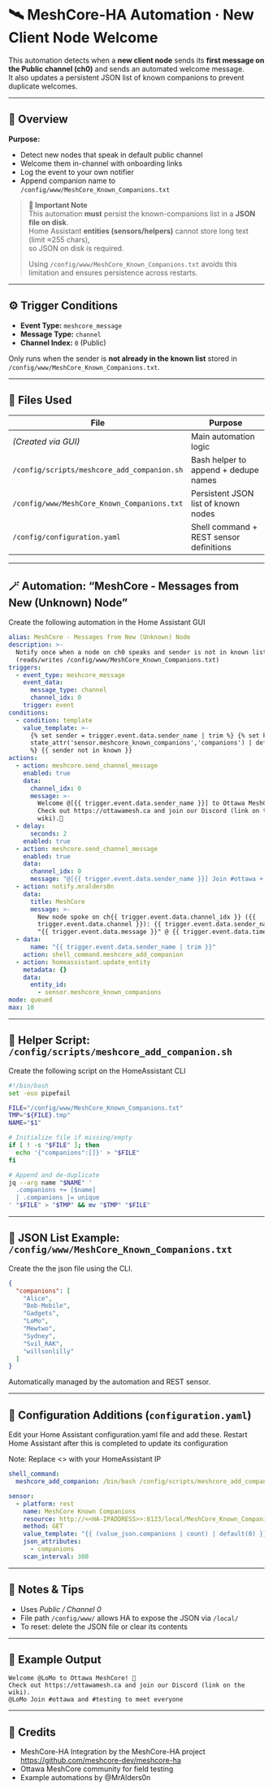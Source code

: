 # 🛰️ MeshCore-HA Automation · New Client Node Welcome

This automation detects when a **new client node** sends its **first message on the Public channel (ch0)** and sends an automated welcome message.  
It also updates a persistent JSON list of known companions to prevent duplicate welcomes.

---

## 📘 Overview

**Purpose:**  
- Detect new nodes that speak in default public channel
- Welcome them in-channel with onboarding links  
- Log the event to your own notifier  
- Append companion name to `/config/www/MeshCore_Known_Companions.txt`

> **📌 Important Note**  
> This automation **must** persist the known-companions list in a **JSON file on disk**.  
> Home Assistant **entities (sensors/helpers)** cannot store long text (limit ≈255 chars),  
> so JSON on disk is required.  
>  
> Using `/config/www/MeshCore_Known_Companions.txt` avoids this limitation and ensures persistence across restarts.

---

## ⚙️ Trigger Conditions

- **Event Type:** `meshcore_message`  
- **Message Type:** `channel`  
- **Channel Index:** `0` (Public)

Only runs when the sender is **not already in the known list** stored in `/config/www/MeshCore_Known_Companions.txt`.

---

## 🧩 Files Used

| File | Purpose |
|------|----------|
| *(Created via GUI)* | Main automation logic |
| `/config/scripts/meshcore_add_companion.sh` | Bash helper to append + dedupe names |
| `/config/www/MeshCore_Known_Companions.txt` | Persistent JSON list of known nodes |
| `/config/configuration.yaml` | Shell command + REST sensor definitions |

---

## 🪄 Automation: “MeshCore - Messages from New (Unknown) Node”

Create the following automation in the Home Assistant GUI

```yaml
alias: MeshCore - Messages from New (Unknown) Node
description: >-
  Notify once when a node on ch0 speaks and sender is not in known list
  (reads/writes /config/www/MeshCore_Known_Companions.txt)
triggers:
  - event_type: meshcore_message
    event_data:
      message_type: channel
      channel_idx: 0
    trigger: event
conditions:
  - condition: template
    value_template: >-
      {% set sender = trigger.event.data.sender_name | trim %} {% set known =
      state_attr('sensor.meshcore_known_companions','companions') | default([])
      %} {{ sender not in known }}
actions:
  - action: meshcore.send_channel_message
    enabled: true
    data:
      channel_idx: 0
      message: >-
        Welcome @[{{ trigger.event.data.sender_name }}] to Ottawa MeshCore!
        Check out https://ottawamesh.ca and join our Discord (link on the
        wiki).👋
  - delay:
      seconds: 2
    enabled: true
  - action: meshcore.send_channel_message
    enabled: true
    data:
      channel_idx: 0
      message: "@[{{ trigger.event.data.sender_name }}] Join #ottawa + #testing."
  - action: notify.mralders0n
    data:
      title: MeshCore
      message: >-
        New node spoke on ch{{ trigger.event.data.channel_idx }} ({{
        trigger.event.data.channel }}): {{ trigger.event.data.sender_name }} →
        "{{ trigger.event.data.message }}" @ {{ trigger.event.data.timestamp }}
  - data:
      name: "{{ trigger.event.data.sender_name | trim }}"
    action: shell_command.meshcore_add_companion
  - action: homeassistant.update_entity
    metadata: {}
    data:
      entity_id:
        - sensor.meshcore_known_companions
mode: queued
max: 10

```

---

## 🧰 Helper Script: `/config/scripts/meshcore_add_companion.sh`

Create the following script on the HomeAssistant CLI

```bash
#!/bin/bash
set -euo pipefail

FILE="/config/www/MeshCore_Known_Companions.txt"
TMP="${FILE}.tmp"
NAME="$1"

# Initialize file if missing/empty
if [ ! -s "$FILE" ]; then
  echo '{"companions":[]}' > "$FILE"
fi

# Append and de-duplicate
jq --arg name "$NAME" '
  .companions += [$name]
  | .companions |= unique
' "$FILE" > "$TMP" && mv "$TMP" "$FILE"
```

---

## 📄 JSON List Example: `/config/www/MeshCore_Known_Companions.txt`

Create the the json file using the CLI. 

```json
{
  "companions": [
    "Alice",
    "Bob-Mobile",
    "Gadgets",
    "LoMo",
    "Mewtwo",
    "Sydney",
    "Svil_RAK",
    "willsonlilly"
  ]
}
```

Automatically managed by the automation and REST sensor.

---

## 🧩 Configuration Additions (`configuration.yaml`)

Edit your Home Assistant configuration.yaml file and add these. Restart Home Assistant after this is completed to update its configuration

Note: Replace <<HA-IPADDRESS>> with your HomeAssistant IP

```yaml
shell_command:
  meshcore_add_companion: /bin/bash /config/scripts/meshcore_add_companion.sh "{{ name }}"

sensor:
  - platform: rest
    name: MeshCore Known Companions
    resource: http://<<HA-IPADDRESS>>:8123/local/MeshCore_Known_Companions.txt
    method: GET
    value_template: "{{ (value_json.companions | count) | default(0) }}"
    json_attributes:
      - companions
    scan_interval: 300
```

---

## 🧠 Notes & Tips

- Uses *Public / Channel 0*  
- File path `/config/www/` allows HA to expose the JSON via `/local/`  
- To reset: delete the JSON file or clear its contents  

---

## 💬 Example Output

```
Welcome @LoMo to Ottawa MeshCore! 👋
Check out https://ottawamesh.ca and join our Discord (link on the wiki).
@LoMo Join #ottawa and #testing to meet everyone
```

---

## 🧾 Credits

- MeshCore-HA Integration by the MeshCore-HA project
  https://github.com/meshcore-dev/meshcore-ha
- Ottawa MeshCore community for field testing  
- Example automations by @MrAlders0n